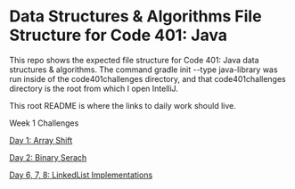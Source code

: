 # Data Structures & Algorithms File Structure for Code 401: Java
This repo shows the expected file structure for Code 401: Java data structures & algorithms. The command gradle init --type java-library was run inside of the code401challenges directory, and that code401challenges directory is the root from which I open IntelliJ.

This root README is where the links to daily work should live.

Week 1 Challenges

[Day 1: Array Shift](https://github.com/tgreenidge/data-structures-and-algorithms/blob/master/java401codechallenges/)

[Day 2: Binary Serach](https://github.com/tgreenidge/data-structures-and-algorithms/blob/master/java401codechallenges/)

[Day 6, 7, 8: LinkedList Implementations](https://github.com/tgreenidge/data-structures-and-algorithms/blob/master/java401codechallenges/)